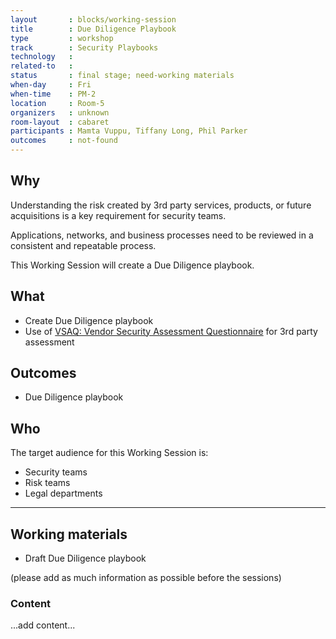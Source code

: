 ```yaml
---
layout       : blocks/working-session
title        : Due Diligence Playbook
type         : workshop
track        : Security Playbooks
technology   :
related-to   :
status       : final stage; need-working materials
when-day     : Fri
when-time    : PM-2
location     : Room-5
organizers   : unknown
room-layout  : cabaret
participants : Mamta Vuppu, Tiffany Long, Phil Parker
outcomes     : not-found
---
```


## Why

Understanding the risk created by 3rd party services, products, or future acquisitions is a key requirement for security teams.

Applications, networks, and business processes need to be reviewed in a consistent and repeatable process.

This Working Session will create a Due Diligence playbook.

## What

 - Create Due Diligence playbook
 - Use of [VSAQ: Vendor Security Assessment Questionnaire](https://github.com/google/vsaq) for 3rd party assessment

## Outcomes

- Due Diligence playbook

## Who

The target audience for this Working Session is:

 - Security teams
 - Risk teams
 - Legal departments

 ---

## Working materials

- Draft Due Diligence playbook

(please add as much information as possible before the sessions)

### Content

...add content...
